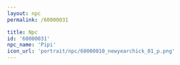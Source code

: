 ```yaml
---
layout: npc
permalink: /60000031

title: Npc
id: '60000031'
npc_name: 'Pipi'
icon_url: 'portrait/npc/60000010_newyearchick_01_p.png'
---
```

